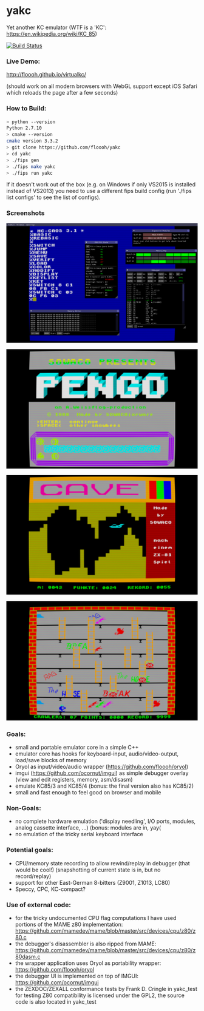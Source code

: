# yakc
Yet another KC emulator (WTF is a 'KC': https://en.wikipedia.org/wiki/KC_85)

[![Build Status](https://travis-ci.org/floooh/yakc.svg)](https://travis-ci.org/floooh/yakc)

### Live Demo:

http://floooh.github.io/virtualkc/

(should work on all modern browsers with WebGL support except iOS Safari which reloads the page after a few seconds)

### How to Build:

```bash
> python --version
Python 2.7.10
> cmake --version
cmake version 3.3.2
> git clone https://github.com/floooh/yakc
> cd yakc
> ./fips gen
> ./fips make yakc
> ./fips run yakc
```

If it doesn't work out of the box (e.g. on Windows if only VS2015 is installed instead of VS2013) you need to use a different fips build config (run './fips list configs' to see the list of configs).

### Screenshots

![Overlay UI](misc/debug_ui.png)

![Pengo Intro Screen](misc/pengo_menu.png)

![Cave](misc/cave.png)

![House Ingame](misc/house_ingame.png)

### Goals:
- small and portable emulator core in a simple C++
- emulator core has hooks for keyboard-input, audio/video-output, load/save blocks of memory
- Oryol as input/video/audio wrapper (https://github.com/floooh/oryol)
- imgui (https://github.com/ocornut/imgui) as simple debugger overlay (view and edit registers, memory, asm/disasm)
- emulate KC85/3 and KC85/4 (bonus: the final version also has KC85/2)
- small and fast enough to feel good on browser and mobile 

### Non-Goals:
- no complete hardware emulation ('display needling', I/O ports, modules, analog cassette interface, ...) (bonus: modules are in, yay(
- no emulation of the tricky serial keyboard interface

### Potential goals:
- CPU/memory state recording to allow rewind/replay in debugger (that would be cool!) (snapshotting of current state is in, but no record/replay)
- support for other East-German 8-bitters (Z9001, Z1013, LC80)
- Speccy, CPC, KC-compact?

### Use of external code:

- for the tricky undocumented CPU flag computations I have used portions of the
MAME z80 implementation: https://github.com/mamedev/mame/blob/master/src/devices/cpu/z80/z80.c
- the debugger's disassembler is also ripped from MAME: 
https://github.com/mamedev/mame/blob/master/src/devices/cpu/z80/z80dasm.c
- the wrapper application uses Oryol as portability wrapper:
https://github.com/floooh/oryol
- the debugger UI is implemented on top of IMGUI:
https://github.com/ocornut/imgui
- the ZEXDOC/ZEXALL conformance tests by Frank D. Cringle in yakc_test 
for testing Z80 compatibility is licensed under the GPL2, the source code 
is also located in yakc_test
